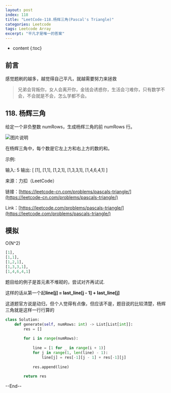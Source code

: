 ```yaml
---
layout: post
index: 118
title: "LeetCode-118.杨辉三角(Pascal's Triangle)"
categories: Leetcode
tags: Leetcode Array
excerpt: "平凡才是唯一的答案"
---
```


* content
{:toc}

## 前言

感觉题刷的越多，越觉得自己平凡，就越需要努力来拯救

> 兄弟会背叛你，女人会离开你，金钱会诱惑你，生活会刁难你，只有数学不会，不会就是不会，怎么学都不会。

## 118. 杨辉三角

给定一个非负整数 numRows，生成杨辉三角的前 numRows 行。

![图片说明](https://geemaple.github.io/images/leetcode-algorithm-118.gif)

在杨辉三角中，每个数是它左上方和右上方的数的和。

示例:

输入: 5
输出:
[
     [1],
    [1,1],
   [1,2,1],
  [1,3,3,1],
 [1,4,6,4,1]
]

来源：力扣（LeetCode）

链接：[https://leetcode-cn.com/problems/pascals-triangle/](https://leetcode-cn.com/problems/pascals-triangle/)

Link：[https://leetcode.com/problems/pascals-triangle/](https://leetcode.com/problems/pascals-triangle/)

## 模拟

O(N^2)

```python
[1],
[1,1],
[1,2,1],
[1,3,3,1],
[1,4,6,4,1]
```

题目给的例子是首元素不堆砌的，尝试对齐再试试.

这样的话从第一个起**line[j] = last_line[j - 1] + last_line[j]**

这道题官方说是动归，但个人觉得有点像，但应该不是，题目说的比较清楚，杨辉三角就是这样一行行算的

```python
class Solution:
    def generate(self, numRows: int) -> List[List[int]]:
        res = []
        
        for i in range(numRows):
            
            line = [1 for _ in range(i + 1)]
            for j in range(1, len(line) - 1):
                line[j] = res[-1][j - 1] + res[-1][j]
                
            res.append(line)
            
        return res
```

--End--


